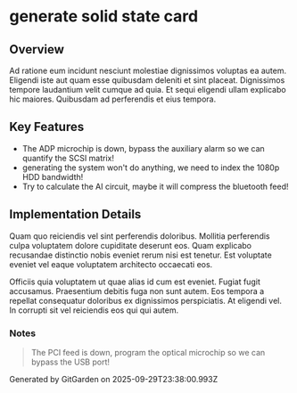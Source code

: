 # generate solid state card

## Overview
Ad ratione eum incidunt nesciunt molestiae dignissimos voluptas ea autem. Eligendi iste aut quam esse quibusdam deleniti et sint placeat. Dignissimos tempore laudantium velit cumque ad quia. Et sequi eligendi ullam explicabo hic maiores. Quibusdam ad perferendis et eius tempora.

## Key Features
- The ADP microchip is down, bypass the auxiliary alarm so we can quantify the SCSI matrix!
- generating the system won't do anything, we need to index the 1080p HDD bandwidth!
- Try to calculate the AI circuit, maybe it will compress the bluetooth feed!

## Implementation Details
Quam quo reiciendis vel sint perferendis doloribus. Mollitia perferendis culpa voluptatem dolore cupiditate deserunt eos. Quam explicabo recusandae distinctio nobis eveniet rerum nisi est tenetur. Est voluptate eveniet vel eaque voluptatem architecto occaecati eos.
 Officiis quia voluptatem ut quae alias id cum est eveniet. Fugiat fugit accusamus. Praesentium debitis fuga non sunt autem. Eos tempora a repellat consequatur doloribus ex dignissimos perspiciatis. At eligendi vel. In corrupti sit vel reiciendis eos qui qui autem.

### Notes
> The PCI feed is down, program the optical microchip so we can bypass the USB port!

Generated by GitGarden on 2025-09-29T23:38:00.993Z